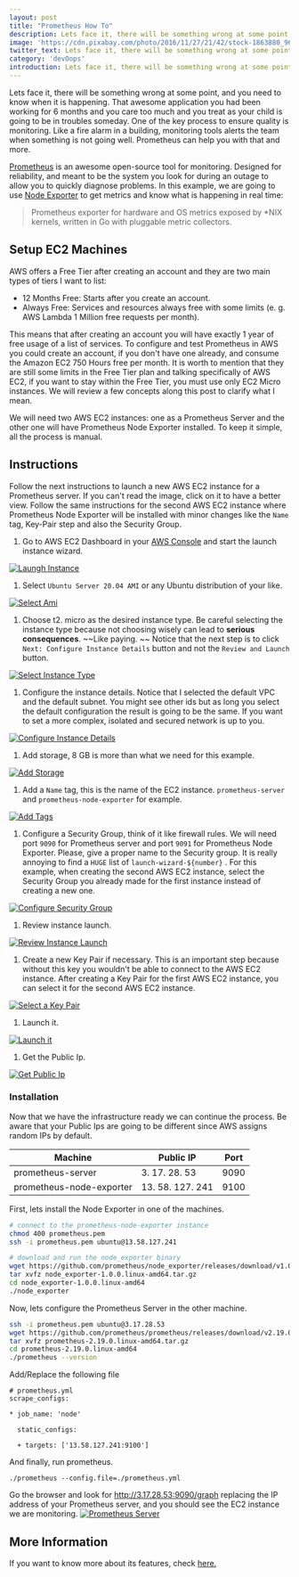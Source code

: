 ```yaml
---
layout: post
title: "Prometheus How To"
description: Lets face it, there will be something wrong at some point, and you need to know when it is happening. 
image: 'https://cdn.pixabay.com/photo/2016/11/27/21/42/stock-1863880_960_720.jpg'
twitter_text: Lets face it, there will be something wrong at some point, and you need to know when it is happening. 
category: 'devOops'
introduction: Lets face it, there will be something wrong at some point, and you need to know when it is happening. 
---
```


Lets face it, there will be something wrong at some point, and you need to know when it is happening. That awesome application you had been working for 6 months and you care too much and you treat as your child is going to be in troubles someday. One of the key process to ensure quality is monitoring. Like a fire alarm in a building, monitoring tools alerts the team when something is not going well. Prometheus can help you with that and more. 

[Prometheus](https://prometheus.io) is an awesome open-source tool for monitoring. Designed for reliability, and meant to be the system you look for during an outage to allow you to quickly diagnose problems. In this example, we are going to use [Node Exporter](https://github.com/prometheus/node_exporter) to get metrics and know what is happening in real time:

> Prometheus exporter for hardware and OS metrics exposed by *NIX kernels, written in Go with pluggable metric collectors. 

## Setup EC2 Machines

AWS offers a Free Tier after creating an account and they are two main types of tiers I want to list:

* 12 Months Free: Starts after you create an account. 
* Always Free: Services and resources always free with some limits (e. g. AWS Lambda 1 Million free requests per month). 

This means that after creating an account you will have exactly 1 year of free usage of a list of services. To configure and test Prometheus in AWS you could create an account, if you don't have one already, and consume the Amazon EC2 750 Hours free per month. It is worth to mention that they are still some limits in the Free Tier plan and talking specifically of AWS EC2, if you want to stay within the Free Tier, you must use only EC2 Micro instances. We will review a few concepts along this post to clarify what I mean. 

We will need two AWS EC2 instances: one as a Prometheus Server and the other one will have Prometheus Node Exporter installed. To keep it simple, all the process is manual. 

## Instructions

Follow the next instructions to launch a new AWS EC2 instance for a Prometheus server. If you can't read the image, click on it to have a better view. Follow the same instructions for the second AWS EC2 instance where Prometheus Node Exporter will be installed with minor changes like the `Name` tag, Key-Pair step and also the Security Group. 

1. Go to AWS EC2 Dashboard in your [AWS Console](https://console.aws.amazon.com) and start the launch instance wizard. 

[![Laungh Instance](https://hndoss-blog-bucket.s3.amazonaws.com/2020-06-14-prometheus-how-to/1-launch-instance.png)](https://hndoss-blog-bucket.s3.amazonaws.com/2020-06-14-prometheus-how-to/1-launch-instance.png)

1. Select `Ubuntu Server 20.04 AMI` or any Ubuntu distribution of your like. 

[![Select Ami](https://hndoss-blog-bucket.s3.amazonaws.com/2020-06-14-prometheus-how-to/2-select-ami.png)](https://hndoss-blog-bucket.s3.amazonaws.com/2020-06-14-prometheus-how-to/2-select-ami.png)

1. Choose t2. micro as the desired instance type. Be careful selecting the instance type because not choosing wisely can lead to **serious consequences**. ~~Like paying. ~~ Notice that the next step is to click `Next: Configure Instance Details` button and not the `Review and Launch` button. 

[![Select Instance Type](https://hndoss-blog-bucket.s3.amazonaws.com/2020-06-14-prometheus-how-to/3-select-instance-type.png)](https://hndoss-blog-bucket.s3.amazonaws.com/2020-06-14-prometheus-how-to/3-select-instance-type.png)

1. Configure the instance details. Notice that I selected the default VPC and the default subnet. You might see other ids but as long you select the default configuration the result is going to be the same. If you want to set a more complex, isolated and secured network is up to you.

[![Configure Instance Details](https://hndoss-blog-bucket.s3.amazonaws.com/2020-06-14-prometheus-how-to/4-configure-instance-details.png)](https://hndoss-blog-bucket.s3.amazonaws.com/2020-06-14-prometheus-how-to/4-configure-instance-details.png)

1. Add storage, 8 GB is more than what we need for this example.

[![Add Storage](https://hndoss-blog-bucket.s3.amazonaws.com/2020-06-14-prometheus-how-to/5-add-storage.png)](https://hndoss-blog-bucket.s3.amazonaws.com/2020-06-14-prometheus-how-to/5-add-storage.png)

1. Add a `Name` tag, this is the name of the EC2 instance. `prometheus-server` and `prometheus-node-exporter` for example. 

[![Add Tags](https://hndoss-blog-bucket.s3.amazonaws.com/2020-06-14-prometheus-how-to/6-add-tags.png)](https://hndoss-blog-bucket.s3.amazonaws.com/2020-06-14-prometheus-how-to/6-add-tags.png)

1. Configure a Security Group, think of it like firewall rules. We will need port `9090` for Prometheus server and port `9091` for Prometheus Node Exporter. Please, give a proper name to the Security group. It is really annoying to find a `HUGE` list of `launch-wizard-${number}` . For this example, when creating the second AWS EC2 instance, select the Security Group you already made for the first instance instead of creating a new one. 

[![Configure Security Group](https://hndoss-blog-bucket.s3.amazonaws.com/2020-06-14-prometheus-how-to/7-configure-security-group.png)](https://hndoss-blog-bucket.s3.amazonaws.com/2020-06-14-prometheus-how-to/7-configure-security-group.png)

1. Review instance launch.

[![Review Instance Launch](https://hndoss-blog-bucket.s3.amazonaws.com/2020-06-14-prometheus-how-to/8-review-instance-launch.png)](https://hndoss-blog-bucket.s3.amazonaws.com/2020-06-14-prometheus-how-to/8-review-instance-launch.png)

1. Create a new Key Pair if necessary. This is an important step because without this key you wouldn't be able to connect to the AWS EC2 instance. After creating a Key Pair for the first AWS EC2 instance, you can select it for the second AWS EC2 instance.

[![Select a Key Pair](https://hndoss-blog-bucket.s3.amazonaws.com/2020-06-14-prometheus-how-to/9-select-key-pair.png)](https://hndoss-blog-bucket.s3.amazonaws.com/2020-06-14-prometheus-how-to/9-select-key-pair.png)

1. Launch it.

[![Launch it](https://hndoss-blog-bucket.s3.amazonaws.com/2020-06-14-prometheus-how-to/10-launch.png)](https://hndoss-blog-bucket.s3.amazonaws.com/2020-06-14-prometheus-how-to/10-launch.png)

1. Get the Public Ip.

[![Get Public Ip](https://hndoss-blog-bucket.s3.amazonaws.com/2020-06-14-prometheus-how-to/11-get-public-ip.png)](https://hndoss-blog-bucket.s3.amazonaws.com/2020-06-14-prometheus-how-to/11-get-public-ip.png)

### Installation

Now that we have the infrastructure ready we can continue the process. Be aware that your Public Ips are going to be different since AWS assigns random IPs by default. 

| Machine | Public IP | Port |
|---------|-----------|------|
|prometheus-server| 3. 17. 28. 53 | 9090 |
|prometheus-node-exporter| 13. 58. 127. 241 | 9100 |

First, lets install the Node Exporter in one of the machines. 

``` bash
# connect to the prometheus-node-exporter instance
chmod 400 prometheus.pem 
ssh -i prometheus.pem ubuntu@13.58.127.241 

# download and run the node_exporter binary
wget https://github.com/prometheus/node_exporter/releases/download/v1.0.0/node_exporter-1.0.0.linux-amd64.tar.gz
tar xvfz node_exporter-1.0.0.linux-amd64.tar.gz
cd node_exporter-1.0.0.linux-amd64
./node_exporter
```

Now, lets configure the Prometheus Server in the other machine. 

``` bash
ssh -i prometheus.pem ubuntu@3.17.28.53
wget https://github.com/prometheus/prometheus/releases/download/v2.19.0/prometheus-2.19.0.linux-amd64.tar.gz
tar xvfz prometheus-2.19.0.linux-amd64.tar.gz
cd prometheus-2.19.0.linux-amd64
./prometheus --version
```

Add/Replace the following file

``` 
# prometheus.yml
scrape_configs:

* job_name: 'node'

  static_configs:

  + targets: ['13.58.127.241:9100']

```

And finally, run prometheus. 

``` 
./prometheus --config.file=./prometheus.yml
```

Go the browser and look for http://3.17.28.53:9090/graph replacing the IP address of your Prometheus server, and you should see the EC2 instance we are monitoring. 
[![Prometheus Server](https://hndoss-blog-bucket.s3.amazonaws.com/2020-06-14-prometheus-how-to/prometheus-server.png)](https://hndoss-blog-bucket.s3.amazonaws.com/2020-06-14-prometheus-how-to/prometheus-server.png)

## More Information

If you want to know more about its features, check [here. ](https://prometheus.io/docs/introduction/overview/#features)
